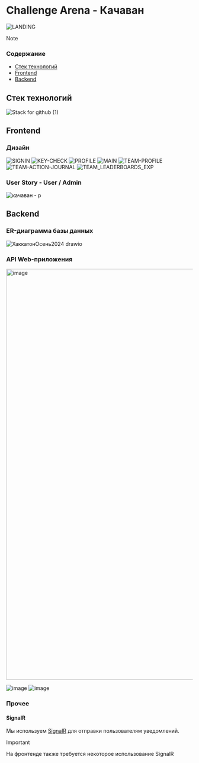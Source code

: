 # Challenge Arena - Качаван

![LANDING](https://github.com/user-attachments/assets/0b92ebd4-c0e9-4761-9f48-ee99d869e174)

> [!NOTE]
> ### Содержание
> - [Стек технологий](#стек-технологий)
> - [Frontend](#frontend)
> - [Backend](#backend)

## Стек технологий

![Stack for github (1)](https://github.com/user-attachments/assets/a1a6ee50-6f04-419f-8756-06b449f93e6e)

## Frontend

### Дизайн

![SIGNIN](https://github.com/user-attachments/assets/2039d35d-a6d5-4fa3-bdaf-5ca09c0069da)
![KEY-CHECK](https://github.com/user-attachments/assets/3ec6201f-9018-41e4-b581-43edb7fbef55)
![PROFILE](https://github.com/user-attachments/assets/23295f13-1fc5-4203-991f-41ad98e3b6d6)
![MAIN](https://github.com/user-attachments/assets/be44be46-1e53-4105-b541-f922105309c7)
![TEAM-PROFILE](https://github.com/user-attachments/assets/03f42d6e-bc45-488d-88ea-9b3468fe3266)
![TEAM-ACTION-JOURNAL](https://github.com/user-attachments/assets/c37cd809-d2c9-4f38-b80a-bc03a5382319)
![TEAM_LEADERBOARDS_EXP](https://github.com/user-attachments/assets/38f8686b-92fe-4189-8268-df565be8e67d)

### User Story - User / Admin

![качаван - р](https://github.com/user-attachments/assets/3d4a78a7-3fc3-49c2-a454-31976fe08b07)

## Backend

### ER-диаграмма базы данных

![ХаккатонОсень2024 drawio](https://github.com/user-attachments/assets/b42e13e5-def6-4c13-aed0-e5677c0d15e1)

### API Web-приложения

<img width="1107" alt="image" src="https://github.com/user-attachments/assets/41a08859-65cf-4bd5-a90f-e7803d0472d8">

![image](https://github.com/user-attachments/assets/bc64ef8e-2dc9-47f7-8774-65590a24bf6b)
![image](https://github.com/user-attachments/assets/ff7a0a75-8388-44f8-a137-4d8056a085b5)

### Прочее

#### SignalR

Мы используем [SignalR](https://dotnet.microsoft.com/en-us/apps/aspnet/signalr) для отправки пользователям уведомлений.

> [!IMPORTANT]
> На фронтенде также требуется некоторое использование SignalR
